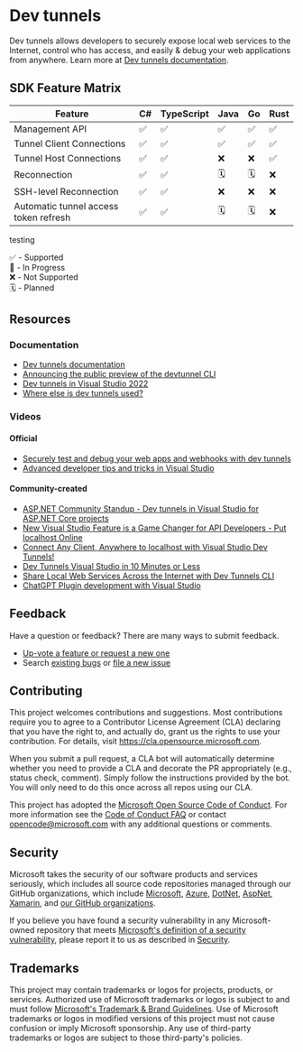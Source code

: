 # Dev tunnels

Dev tunnels allows developers to securely expose local web services to the Internet, control who has access, and easily & debug your web applications from anywhere. Learn more at [Dev tunnels documentation](https://aka.ms/devtunnels/docs).

## SDK Feature Matrix

| Feature | C# | TypeScript | Java | Go | Rust |
|---|---|---|---|---|---|
| Management API | ✅ | ✅ | ✅ | ✅ | ✅ |
| Tunnel Client Connections | ✅ | ✅ | ✅ | ✅ | ✅ |
| Tunnel Host Connections | ✅ | ✅ | ❌ | ❌ | ✅ |
| Reconnection | ✅ | ✅ | 🗓️ | 🗓️ | ❌ |
| SSH-level Reconnection | ✅ | ✅ | ❌ | ❌ | ❌ |
| Automatic tunnel access token refresh | ✅ | ✅ | 🗓️ | 🗓️ | ❌ |


testing

✅ - Supported  
🚧 - In Progress  
❌ - Not Supported  
🗓️ - Planned  

## Resources

### Documentation
- [Dev tunnels documentation](https://aka.ms/devtunnels/docs)
- [Announcing the public preview of the devtunnel CLI](http://aka.ms/devtunnels/blog/cli)
- [Dev tunnels in Visual Studio 2022](http://aka.ms/devtunnels/vs)
- [Where else is dev tunnels used?](https://learn.microsoft.com/en-us/azure/developer/dev-tunnels/faq#where-else-is-dev-tunnels-used)

### Videos

#### Official
- [Securely test and debug your web apps and webhooks with dev tunnels](https://www.youtube.com/watch?v=yBiOGgUFD68)
- [Advanced developer tips and tricks in Visual Studio](https://youtu.be/Czr2M9qcdW4?t=491)

#### Community-created
- [ASP.NET Community Standup - Dev tunnels in Visual Studio for ASP.NET Core projects](https://youtu.be/B9K9eseNcKE?t=185)
- [New Visual Studio Feature is a Game Changer for API Developers - Put localhost Online](https://www.youtube.com/watch?v=NPJhrftkqeg)
- [Connect Any Client, Anywhere to localhost with Visual Studio Dev Tunnels!](https://www.youtube.com/watch?v=azuC8SFHWp8)
- [Dev Tunnels Visual Studio in 10 Minutes or Less](https://www.youtube.com/watch?v=kdaHwOkQf7c)
- [Share Local Web Services Across the Internet with Dev Tunnels CLI](https://www.youtube.com/watch?v=doUDcQNoy38)
- [ChatGPT Plugin development with Visual Studio](https://www.youtube.com/watch?v=iB9oxyJZhSA)

## Feedback

Have a question or feedback? There are many ways to submit feedback.

- [Up-vote a feature or request a new one](https://github.com/microsoft/dev-tunnels/issues?q=is%3Aissue+is%3Aopen+label%3Afeature-request)
- Search [existing bugs](https://github.com/microsoft/dev-tunnels/issues?q=is%3Aissue+is%3Aopen+label%3Abug) or [file a new issue](https://github.com/microsoft/dev-tunnels/issues/new)

## Contributing

This project welcomes contributions and suggestions.  Most contributions require you to agree to a
Contributor License Agreement (CLA) declaring that you have the right to, and actually do, grant us
the rights to use your contribution. For details, visit https://cla.opensource.microsoft.com.

When you submit a pull request, a CLA bot will automatically determine whether you need to provide
a CLA and decorate the PR appropriately (e.g., status check, comment). Simply follow the instructions
provided by the bot. You will only need to do this once across all repos using our CLA.

This project has adopted the [Microsoft Open Source Code of Conduct](https://opensource.microsoft.com/codeofconduct/).
For more information see the [Code of Conduct FAQ](https://opensource.microsoft.com/codeofconduct/faq/) or
contact [opencode@microsoft.com](mailto:opencode@microsoft.com) with any additional questions or comments.

## Security

Microsoft takes the security of our software products and services seriously, which includes all source code repositories managed through our GitHub organizations, which include [Microsoft](https://github.com/Microsoft), [Azure](https://github.com/Azure), [DotNet](https://github.com/dotnet), [AspNet](https://github.com/aspnet), [Xamarin](https://github.com/xamarin), and [our GitHub organizations](https://opensource.microsoft.com/).

If you believe you have found a security vulnerability in any Microsoft-owned repository that meets [Microsoft's definition of a security vulnerability](https://docs.microsoft.com/en-us/previous-versions/tn-archive/cc751383(v=technet.10)), please report it to us as described in [Security](SECURITY.md).

## Trademarks

This project may contain trademarks or logos for projects, products, or services. Authorized use of Microsoft 
trademarks or logos is subject to and must follow 
[Microsoft's Trademark & Brand Guidelines](https://www.microsoft.com/en-us/legal/intellectualproperty/trademarks/usage/general).
Use of Microsoft trademarks or logos in modified versions of this project must not cause confusion or imply Microsoft sponsorship.
Any use of third-party trademarks or logos are subject to those third-party's policies.
